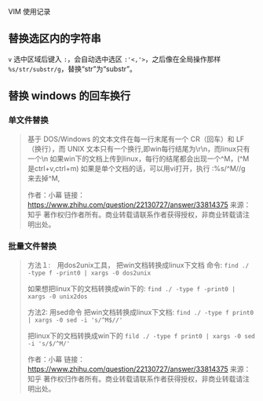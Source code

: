 VIM 使用记录

## 替换选区内的字符串
`v` 选中区域后键入 `:`，会自动选中选区 `:'<,'>`，之后像在全局操作那样 `%s/str/substr/g`，替换“str”为“substr”。

## 替换 windows 的回车换行

### 单文件替换
> 基于 DOS/Windows 的文本文件在每一行末尾有一个 CR（回车）和 LF（换行），而 UNIX 文本只有一个换行,即win每行结尾为\r\n，而linux只有一个\n
> 如果win下的文档上传到linux，每行的结尾都会出现一个^M，(^M是ctrl+v,ctrl+m) 
> 如果是单个文档的话，可以用vi打开，执行 :%s/^M//g　来去掉^M,
> 
> 作者：小幕
> 链接：https://www.zhihu.com/question/22130727/answer/33814375
> 来源：知乎
> 著作权归作者所有。商业转载请联系作者获得授权，非商业转载请注明出处。

### 批量文件替换
> 方法１:　用dos2unix工具，
> 把win文档转换成linux下文档
> 命令:
> `find ./ -type f -print0 | xargs -0 dos2unix`
>
> 如果想把linux下的文档转换成win下的:
> `find ./ -type f -print0 | xargs -0 unix2dos`
>
> 方法2: 用sed命令
> 把win文档转换成linux下文档:
> `find ./ -type f print0 | xargs -0 sed -i 's/^M$//'`
> 
> 把linux下的文档转换成win下的
> `fild ./ -type f print0 | xargs -0 sed -i 's/$/^M/'`
>
> 作者：小幕
> 链接：https://www.zhihu.com/question/22130727/answer/33814375
> 来源：知乎
> 著作权归作者所有。商业转载请联系作者获得授权，非商业转载请注明出处。
